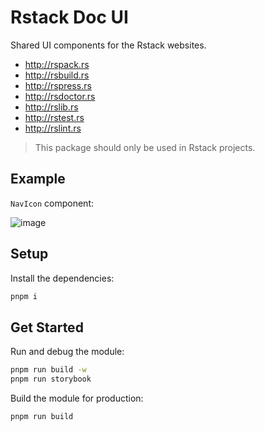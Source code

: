# Rstack Doc UI

Shared UI components for the Rstack websites.

- <http://rspack.rs>
- <http://rsbuild.rs>
- <http://rspress.rs>
- <http://rsdoctor.rs>
- <http://rslib.rs>
- <http://rstest.rs>
- <http://rslint.rs>

> This package should only be used in Rstack projects.

## Example

`NavIcon` component:

![image](https://github.com/user-attachments/assets/4132a171-8fc4-40cd-978b-95c37bea31df)

## Setup

Install the dependencies:

```bash
pnpm i
```

## Get Started

Run and debug the module:

```bash
pnpm run build -w
pnpm run storybook
```

Build the module for production:

```bash
pnpm run build
```
